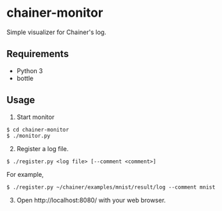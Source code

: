 # chainer-monitor

Simple visualizer for Chainer's log.

## Requirements
- Python 3
- bottle

## Usage

1. Start monitor
```
$ cd chainer-monitor
$ ./monitor.py
```

2. Register a log file.
```
$ ./register.py <log file> [--comment <comment>]
```
For example,
```
$ ./register.py ~/chainer/examples/mnist/result/log --comment mnist
```

3. Open http://localhost:8080/ with your web browser.
